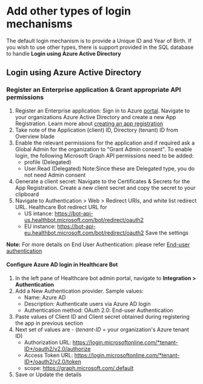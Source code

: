 # Add other types of login mechanisms  

The default login mechanism is to provide a Unique ID and Year of Birth. If you wish to use other types, there is support provided in the SQL database to handle **Login using Azure Active Directory** 

## Login using Azure Active Directory
### Register an Enterprise application & Grant appropriate API permissions
1. Register an Enterprise application: Sign in to Azure [portal](https://portal.azure.com/). Navigate to your organizations Azure Active Directory and create a new App Registration. Learn more about  [creating an app registration](https://docs.microsoft.com/en-us/azure/active-directory/develop/quickstart-register-app#targetText=Azure%20AD%20assigns%20a%20unique,%2C%20API%20permissions%2C%20and%20more.)
2. Take note of the Application (client) ID, Directory (tenant) ID from Overview blade
3. Enable the relevant permissions for the application and if required ask a Global Admin for the organization to "Grant Admin consent". To enable login, the following Microsoft Graph API permissions need to be added:
	-  	profile (Delegated)
	-   User.Read (Delegated)
	Note:Since these are Delegated type, you do not need Admin consent
4. Generate a client secret: Navigate to the Certificates & Secrets for the App Registration. Create a new client secret and copy the secret to your clipboard
5. Navigate to Authentication > Web > Redirect URIs, and white list redirect URL. Healthcare Bot redirect URL for 
	- US intance: https://bot-api-us.healthbot.microsoft.com/bot/redirect/oauth2 
	- EU instance: https://bot-api-eu.healthbot.microsoft.com/bot/redirect/oauth2 
	Save the settings

**Note:** For more details on End User Authentication: please refer [End-user authentication](https://docs.microsoft.com/en-us/healthbot/integrations/end_user_authentication)

#### Configure Azure AD login in Healthcare Bot
1. In the left pane of Healthcare bot admin portal, navigate to **Integration > Authentication**
2. Add a New Authentication provider. Sample values: 
	- Name: Azure AD
	- Description: Authenticate users via Azure AD login
	- Authentication method: OAuth 2.0: End-user Authentication
3. Paste values of Client ID and Client secret obtained during registering the app in previous section
4. Next set of values are - (*tenant-ID* = your organization's Azure tenant ID)
	- Authorization URL: https://login.microsoftonline.com/*tenant-ID*/oauth2/v2.0/authorize 
	- Access Token URL: https://login.microsoftonline.com/*tenant-ID*/oauth2/v2.0/token
	- scope: https://graph.microsoft.com/.default
5. Save or Update the details

